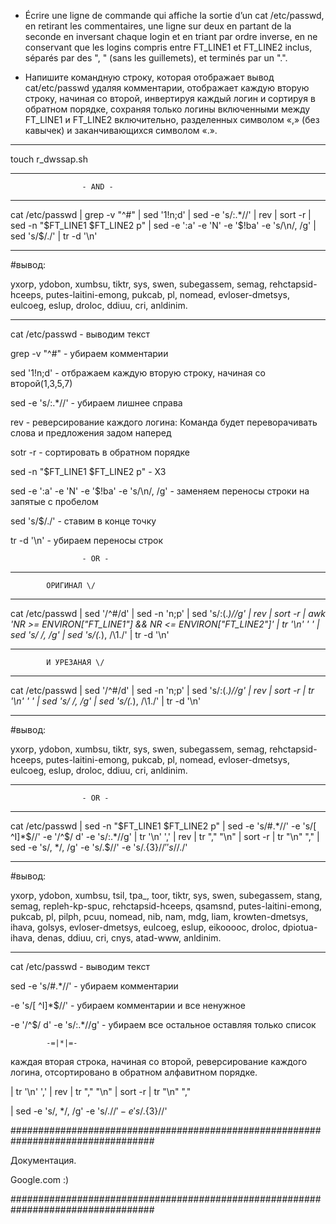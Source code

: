 
 - Écrire une ligne de commande qui affiche la sortie d’un cat /etc/passwd, en retirant les commentaires, une ligne sur deux en partant de la seconde en inversant chaque login et en triant par ordre inverse, en ne conservant que les logins compris entre FT_LINE1 et FT_LINE2 inclus, séparés par des ", " (sans les guillemets), et terminés par un ".".

 - Напишите командную строку, которая отображает вывод cat/etc/passwd удаляя комментарии, отображает каждую вторую строку, начиная со второй, инвертируя каждый логин и сортируя в обратном порядке, сохраняя только логины включенными между FT_LINE1 и FT_LINE2 включительно, разделенных символом «,» (без кавычек) и заканчивающихся символом «.».

_________________________________________________________________________________

touch r_dwssap.sh

_________________________________________________________________________________




					- AND -




_________________________________________________________________________________

cat /etc/passwd | grep -v "^#" | sed '1!n;d' | sed -e 's/:.*//' | rev | sort -r | sed -n "$FT_LINE1 $FT_LINE2 p" | sed -e ':a' -e 'N' -e '$!ba' -e 's/\n/, /g' | sed 's/$/./' | tr -d '\n'

_________________________________________________________________________________

#вывод:

yxorp, ydobon, xumbsu, tiktr, sys, swen, subegassem, semag, rehctapsid-hceeps, putes-laitini-emong, pukcab, pl, nomead, evloser-dmetsys, eulcoeg, eslup, droloc, ddiuu, cri, anldinim.

_________________________________________________________________________________

cat /etc/passwd 	- выводим текст

grep -v "^#"	 	- убираем комментарии

sed '1!n;d' 		- отбражаем каждую вторую строку, начиная со второй(1,3,5,7)

sed -e 's/:.*//'	- убираем лишнее справа

rev			- реверсирование каждого логина: Команда будет переворачивать слова и предложения задом наперед

sotr -r			- сортировать в обратном порядке


sed -n "$FT_LINE1 $FT_LINE2 p"		- ХЗ


sed -e ':a' -e 'N' -e '$!ba' -e 's/\n/, /g' - заменяем переносы строки на запятые с пробелом


sed 's/$/./'		- ставим в конце точку

tr -d '\n' 		- убираем переносы строк





					- OR -




_________________________________________________________________________________

			ОРИГИНАЛ \/

_________________________________________________________________________________

cat /etc/passwd | sed '/^#/d' | sed -n 'n;p' | sed 's/:\(.*\)//g' | rev | sort -r | awk 'NR >= ENVIRON["FT_LINE1"] && NR <= ENVIRON["FT_LINE2"]' | tr '\n' ' ' | sed 's/ /, /g' | sed 's/\(.*\), /\1./' | tr -d '\n'

_________________________________________________________________________________

			И УРЕЗАНАЯ \/

_________________________________________________________________________________

cat /etc/passwd | sed '/^#/d' | sed -n 'n;p' | sed 's/:\(.*\)//g' | rev | sort -r |  tr '\n' ' ' | sed 's/ /, /g' | sed 's/\(.*\), /\1./' | tr -d '\n'

_________________________________________________________________________________

#вывод:

yxorp, ydobon, xumbsu, tiktr, sys, swen, subegassem, semag, rehctapsid-hceeps, putes-laitini-emong, pukcab, pl, nomead, evloser-dmetsys, eulcoeg, eslup, droloc, ddiuu, cri, anldinim.

_________________________________________________________________________________




					- OR -




_________________________________________________________________________________

cat /etc/passwd | sed -n "$FT_LINE1 $FT_LINE2 p" | sed -e 's/#.*//' -e 's/[ ^I]*$//' -e '/^$/ d' -e 's/:.*//g' | tr '\n' ',' | rev | tr "," "\n" | sort -r | tr "\n" "," | sed -e 's/, */, /g' -e 's/.$//' -e 's/.\{3\}$//' 's/$/./'

_________________________________________________________________________________

#вывод:

yxorp, ydobon, xumbsu, tsil, tpa_, toor, tiktr, sys, swen, subegassem, stang, semag, repleh-kp-spuc, rehctapsid-hceeps, qsamsnd, putes-laitini-emong, pukcab, pl, pilph, pcuu, nomead, nib, nam, mdg, liam, krowten-dmetsys, ihava, golsys, evloser-dmetsys, eulcoeg, eslup, eikooooc, droloc, dpiotua-ihava, denas, ddiuu, cri, cnys, atad-www, anldinim.

_________________________________________________________________________________


cat /etc/passwd 	- выводим текст

sed -e 's/#.*//' 	- убираем комментарии 

-e 's/[ ^I]*$//' 	- убираем комментарии и все ненужное

-e '/^$/ d' -e 's/:.*//g' - убираем все остальное оставляя только список 


			-=|*|=-

каждая вторая строка, начиная со второй, реверсирование каждого логина, отсортировано в обратном алфавитном порядке.


| tr '\n' ',' | rev | tr "," "\n" | sort -r | tr "\n" ","  


| sed -e 's/, */, /g' -e 's/.$//' -e 's/.\{3\}$//'







##################################################################################

Документация.

Google.com :)

##################################################################################
